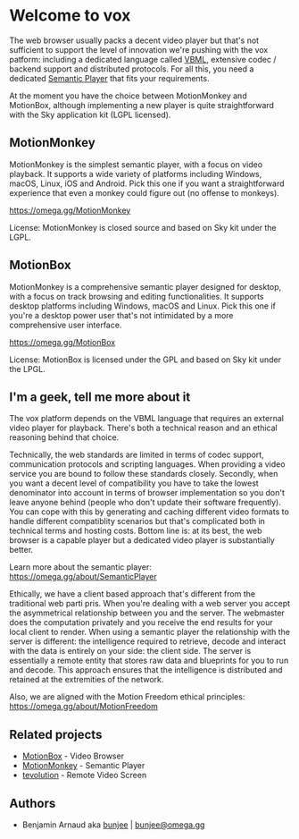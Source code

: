 # Welcome to vox

The web browser usually packs a decent video player but that's not sufficient to support the level
of innovation we're pushing with the vox patform: including a dedicated language called [VBML](https://omega.gg/VBML),
extensive codec / backend support and distributed protocols. For all this, you need a dedicated
[Semantic Player](https://omega.gg/about/SemanticPlayer) that fits your requirements.

At the moment you have the choice between MotionMonkey and MotionBox, although implementing a new
player is quite straightforward with the Sky application kit (LGPL licensed).

## MotionMonkey

MotionMonkey is the simplest semantic player, with a focus on video playback. It supports a wide
variety of platforms including Windows, macOS, Linux, iOS and Android. Pick this one if you want a
straightforward experience that even a monkey could figure out (no offense to monkeys).

https://omega.gg/MotionMonkey

License: MotionMonkey is closed source and based on Sky kit under the LGPL.

## MotionBox

MotionMonkey is a comprehensive semantic player designed for desktop, with a focus on track
browsing and editing functionalities. It supports desktop platforms including Windows, macOS and
Linux. Pick this one if you're a desktop power user that's not intimidated by a more comprehensive
user interface.

https://omega.gg/MotionBox

License: MotionBox is licensed under the GPL and based on Sky kit under the LPGL.

## I'm a geek, tell me more about it

The vox platform depends on the VBML language that requires an external video player for playback.
There's both a technical reason and an ethical reasoning behind that choice.

Technically, the web standards are limited in terms of codec support, communication protocols and
scripting languages. When providing a video service you are bound to follow these standards
closely. Secondly, when you want a decent level of compatibility you have to take the lowest
denominator into account in terms of browser implementation so you don't leave anyone behind
(people who don't update their software frequently). You can cope with this by generating and
caching different video formats to handle different compatiblity scenarios but that's complicated
both in technical terms and hosting costs. Bottom line is: at its best, the web browser is a
capable player but a dedicated video player is substantially better.

Learn more about the semantic player: https://omega.gg/about/SemanticPlayer

Ethically, we have a client based approach that's different from the traditional web parti pris.
When you're dealing with a web server you accept the asymmetrical relationship between you and the
server. The webmaster does the computation privately and you receive the end results for your local
client to render. When using a semantic player the relationship with the server is different: the
intelligence required to retrieve, decode and interact with the data is entirely on your side: the
client side. The server is essentially a remote entity that stores raw data and blueprints for you
to run and decode. This approach ensures that the intelligence is distributed and retained at the
extremities of the network.

Also, we are aligned with the Motion Freedom ethical principles: https://omega.gg/about/MotionFreedom

## Related projects

- [MotionBox](https://omega.gg/MotionBox/sources) - Video Browser
- [MotionMonkey](https://omega.gg/MotionMonkey) - Semantic Player
- [tevolution](https://omega.gg/tevolution) - Remote Video Screen

## Authors

- Benjamin Arnaud aka [bunjee](https://bunjee.me) | <bunjee@omega.gg>
